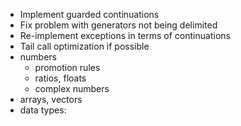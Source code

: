 - Implement guarded continuations
- Fix problem with generators not being delimited
- Re-implement exceptions in terms of continuations
- Tail call optimization if possible
- numbers
  - promotion rules
  - ratios, floats
  - complex numbers
- arrays, vectors
- data types:

